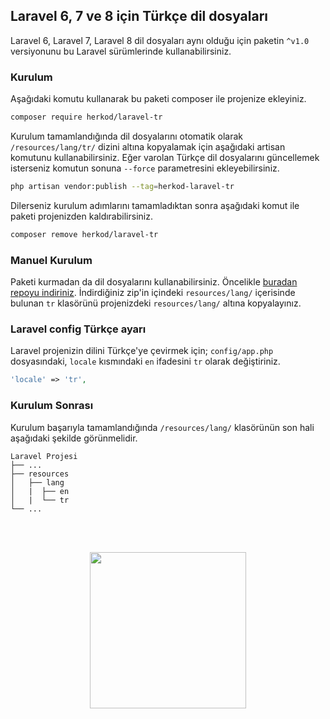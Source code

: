 ## Laravel 6, 7 ve 8 için Türkçe dil dosyaları
Laravel 6, Laravel 7, Laravel 8 dil dosyaları aynı olduğu için paketin `^v1.0` versiyonunu bu Laravel sürümlerinde kullanabilirsiniz.

### Kurulum

Aşağıdaki komutu kullanarak bu paketi composer ile projenize ekleyiniz.

```bash
composer require herkod/laravel-tr
```

Kurulum tamamlandığında dil dosyalarını otomatik olarak `/resources/lang/tr/` dizini altına kopyalamak için aşağıdaki artisan komutunu kullanabilirsiniz. Eğer varolan Türkçe dil dosyalarını güncellemek isterseniz komutun sonuna `--force` parametresini ekleyebilirsiniz.

```bash
php artisan vendor:publish --tag=herkod-laravel-tr
```

Dilerseniz kurulum adımlarını tamamladıktan sonra aşağıdaki komut ile paketi projenizden kaldırabilirsiniz.
```bash
composer remove herkod/laravel-tr
```

### Manuel Kurulum
Paketi kurmadan da dil dosyalarını kullanabilirsiniz. Öncelikle [buradan repoyu indiriniz](https://github.com/herkod/laravel-tr/archive/master.zip). İndirdiğiniz zip'in içindeki `resources/lang/` içerisinde bulunan `tr` klasörünü projenizdeki `resources/lang/` altına kopyalayınız.


### Laravel config Türkçe ayarı

Laravel projenizin dilini Türkçe'ye çevirmek için; `config/app.php` dosyasındaki, `locale` kısmındaki `en` ifadesini `tr` olarak değiştiriniz.

```php
'locale' => 'tr',
```

### Kurulum Sonrası
Kurulum başarıyla tamamlandığında `/resources/lang/` klasörünün son hali aşağıdaki şekilde görünmelidir.

    Laravel Projesi
    ├── ...
    ├── resources
    │   ├── lang
    │   |  ├── en
    │   |  └── tr
    └── ...

<br>
<br>
<p align="center">
  <a href="https://www.herkod.com"><img src="https://herkod.com/images/logo/logo.svg" width="250"></a>
</p>
